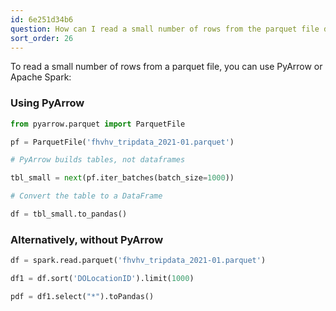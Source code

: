 ```yaml
---
id: 6e251d34b6
question: How can I read a small number of rows from the parquet file directly?
sort_order: 26
---
```


To read a small number of rows from a parquet file, you can use PyArrow or Apache Spark:

### Using PyArrow

```python
from pyarrow.parquet import ParquetFile

pf = ParquetFile('fhvhv_tripdata_2021-01.parquet')

# PyArrow builds tables, not dataframes

tbl_small = next(pf.iter_batches(batch_size=1000))

# Convert the table to a DataFrame

df = tbl_small.to_pandas()
```

### Alternatively, without PyArrow

```python
df = spark.read.parquet('fhvhv_tripdata_2021-01.parquet')

df1 = df.sort('DOLocationID').limit(1000)

pdf = df1.select("*").toPandas()
```